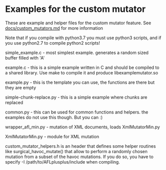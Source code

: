 # Examples for the custom mutator

These are example and helper files for the custom mutator feature.
See [docs/custom_mutators.md](../docs/custom_mutators.md) for more information

Note that if you compile with python3.7 you must use python3 scripts, and if
you use python2.7 to compile python2 scripts!

simple_example.c - most simplest example. generates a random sized buffer
          filled with 'A'

example.c - this is a simple example written in C and should be compiled to a
          shared library. Use make to compile it and produce libexamplemutator.so

example.py - this is the template you can use, the functions are there but they
           are empty

simple-chunk-replace.py - this is a simple example where chunks are replaced

common.py - this can be used for common functions and helpers.
          the examples do not use this though. But you can :)

wrapper_afl_min.py - mutation of XML documents, loads XmlMutatorMin.py

XmlMutatorMin.py - module for XML mutation

custom_mutator_helpers.h is an header that defines some helper routines
like surgical_havoc_mutate() that allow to perform a randomly chosen
mutation from a subset of the havoc mutations.
If you do so, you have to specify -I /path/to/AFLplusplus/include when
compiling.
